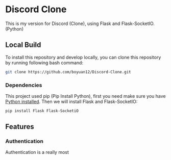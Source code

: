 # Discord Clone
This is my version for Discord (Clone), using Flask and Flask-SocketIO. (Python)

## Local Build
To install this repository and develop locally, you can clone this repository by running following bash command:

```bash
git clone https://github.com/boyuan12/Discord-Clone.git
```

### Dependencies
This project used pip (Pip Install Python), first you need make sure you have [Python installed](https://www.python.org/downloads/). Then we will install Flask and Flask-SocketIO:

```bash
pip install Flask Flask-SocketiO
```

## Features
### Authentication
Authentication is a really most 